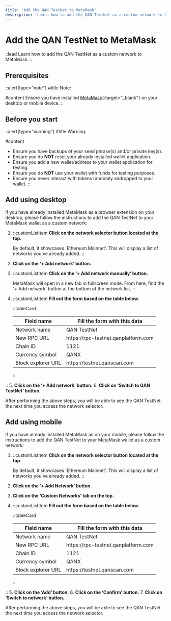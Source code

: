```yaml
---
title: 'Add the QAN TestNet to MetaMask'
description: 'Learn how to add the QAN TestNet as a custom network to MetaMask.'
---
```


# Add the QAN TestNet to MetaMask

::lead
Learn how to add the QAN TestNet as a custom network to MetaMask.
::

## Prerequisites

::alert{type="note"}
#title
Note:

#content
Ensure you have installed [MetaMask](https://metamask.io){:target="_blank"} on your desktop or mobile device.
::

## Before you start

::alert{type="warning"}
#title
Warning:

#content
- Ensure you have backups of your seed phrase(s) and/or private key(s).
- Ensure you do **NOT** reset your already installed wallet application.
- Ensure you add a new wallet/address to your wallet application for testing.
- Ensure you do **NOT** use your wallet with funds for testing purposes.
- Ensure you never interact with tokens randomly airdropped to your wallet.
::

## Add using desktop

If you have already installed MetaMask as a browser extension on your desktop, please follow the instructions to add the QAN TestNet to your MetaMask wallet as a custom network:

1. ::customListItem
    **Click on the network selector button located at the top.**

    By default, it showcases 'Ethereum Mainnet'. This will display a list of networks you've already added.
::
2. **Click on the ‘+ Add network’ button.**
3. ::customListItem
    **Click on the ‘+ Add network manually’ button.**

    MetaMask will open in a new tab in fullscreen mode. From here, find the '+ Add network' button at the bottom of the network list.
::
4. ::customListItem
    **Fill out the form based on the table below.**
    
    ::tableCard
    <table>
    <thead>
    <tr>
        <th>Field name</th>
        <th>Fill the form with this data
    </th>
    </tr>
    </thead>
    <tbody>
    <tr>
        <td>Network name</td>
        <td>QAN TestNet</td>
    </tr>
    <tr>
        <td>New RPC URL</td>
        <td>https://rpc-testnet.qanplatform.com</td>
    </tr>
    <tr>
        <td>Chain ID</td>
        <td>1121</td>
    </tr>
    <tr>
        <td>Currency symbol</td>
        <td>QANX</td>
    </tr>
    <tr>
        <td>Block explorer URL</td>
        <td>https://testnet.qanscan.com</td>
    </tr>
    </tbody>
    </table>
    ::
::
5. **Click on the ‘+ Add network’ button.**
6. **Click on ‘Switch to QAN TestNet’ button.**

After performing the above steps, you will be able to see the QAN TestNet the next time you access the network selector.

## Add using mobile

If you have already installed MetaMask as on your mobile, please follow the instructions to add the QAN TestNet to your MetaMask wallet as a custom network: 

1. ::customListItem
    **Click on the network selector button located at the top.**

    By default, it showcases 'Ethereum Mainnet'. This will display a list of networks you've already added.
::
2. **Click on the ‘+ Add Network’ button.**
3. **Click on the ‘Custom Networks’ tab on the top.**
4. ::customListItem
    **Fill out the form based on the table below.**

    ::tableCard
    <table>
    <thead>
    <tr>
        <th>Field name</th>
    <th>Fill the form with this data
    </th>
    </tr>
    </thead>
    <tbody>
    <tr>
        <td>Network name</td>
        <td>QAN TestNet</td>
    </tr>
    <tr>
        <td>New RPC URL</td>
        <td>https://rpc-testnet.qanplatform.com</td>
    </tr>
    <tr>
        <td>Chain ID</td>
        <td>1121</td>
    </tr>
    <tr>
        <td>Currency symbol</td>
        <td>QANX</td>
    </tr>
    <tr>
        <td>Block explorer URL</td>
        <td>https://testnet.qanscan.com</td>
    </tr>
    </tbody>
    </table>
    ::
::
5. **Click on the ‘Add’ button.**
6. **Click on the ‘Confirm’ button.**
7. **Click on ‘Switch to network’ button.**

After performing the above steps, you will be able to see the QAN TestNet the next time you access the network selector.